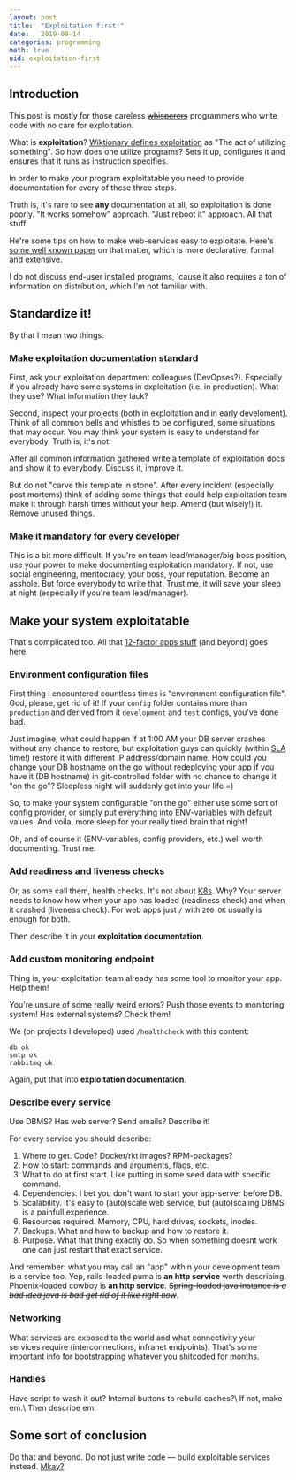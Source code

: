 ```yaml
---
layout: post
title:  "Exploitation first!"
date:   2019-09-14
categories: programming
math: true
uid: exploitation-first
---
```


## Introduction

This post is mostly for those careless ~~[whisperers](https://youtu.be/izGwDsrQ1eQ)~~ programmers who write code with no care for exploitation.

What is **exploitation**? [Wiktionary defines exploitation](https://en.wiktionary.org/wiki/exploitation) as "The act of utilizing something". So how does one utilize programs? Sets it up, configures it and ensures that it runs as instruction specifies.

In order to make your program exploitatable you need to provide documentation for every of these three steps.

Truth is, it's rare to see **any** documentation at all, so exploitation is done poorly. "It works somehow" approach. "Just reboot it" approach. All that stuff.

He're some tips on how to make web-services easy to exploitate. Here's [some well known paper](https://12factor.net/) on that matter, which is more declarative, formal and extensive.

I do not discuss end-user installed programs, 'cause it also requires a ton of information on distribution, which I'm not familiar with.

## Standardize it!

By that I mean two things.

### Make exploitation documentation standard
First, ask your exploitation department colleagues (DevOpses?). Especially if you already have some systems in exploitation (i.e. in production). What they use? What information they lack?

Second, inspect your projects (both in exploitation and in early develoment). Think of all common bells and whistles to be configured, some situations that may occur. You may think your system is easy to understand for everybody. Truth is, it's not.

After all common information gathered write a template of exploitation docs and show it to everybody. Discuss it, improve it.

But do not "carve this template in stone". After every incident (especially post mortems) think of adding some things that could help exploitation team make it through harsh times without your help. Amend (but wisely!) it. Remove unused things.

### Make it mandatory for every developer
This is a bit more difficult. If you're on team lead/manager/big boss position, use your power to make documenting exploitation mandatory. If not, use social engineering, meritocracy, your boss, your reputation. Become an asshole. But force everybody to write that. Trust me, it will save your sleep at night (especially if you're team lead/manager).

## Make your system exploitatable
That's complicated too. All that [12-factor apps stuff](https://12factor.net/) (and beyond) goes here.

### Environment configuration files
First thing I encountered countless times is "environment configuration file". God, please, get rid of it! If your `config` folder contains more than `production` and derived from it `development` and `test` configs, you've done bad.

Just imagine, what could happen if at 1:00 AM your DB server crashes without any chance to restore, but exploitation guys can quickly (within [SLA](https://en.wikipedia.org/wiki/Service-level_agreement) time!) restore it with different IP address/domain name. How could you change your DB hostname on the go without redeploying your app if you have it (DB hostname) in git-controlled folder with no chance to change it "on the go"? Sleepless night will suddenly get into your life =)

So, to make your system configurable "on the go" either use some sort of config provider, or simply put everything into ENV-variables with default values. And voila, more sleep for your really tired brain that night!

Oh, and of course it (ENV-variables, config providers, etc.) well worth documenting. Trust me.

### Add readiness and liveness checks
Or, as some call them, health checks. It's not about [K8s](https://twitter.com/memenetes).
Why? Your server needs to know how when your app has loaded (readiness check) and when it crashed (liveness check).
For web apps just `/` with `200 OK` usually is enough for both.

Then describe it in your **exploitation documentation**.

### Add custom monitoring endpoint
Thing is, your exploitation team already has some tool to monitor your app. Help them!

You're unsure of some really weird errors? Push those events to monitoring system! Has external systems? Check them!

We (on projects I developed) used `/healthcheck` with this content:
```
db ok
smtp ok
rabbitmq ok
```

Again, put that into **exploitation documentation**.

### Describe every service
Use DBMS? Has web server? Send emails? Describe it!

For every service you should describe:
1. Where to get. Code? Docker/rkt images? RPM-packages?
2. How to start: commands and arguments, flags, etc.
3. What to do at first start. Like putting in some seed data with specific command.
4. Dependencies. I bet you don't want to start your app-server before DB.
5. Scalability. It's easy to (auto)scale web service, but (auto)scaling DBMS is a painfull experience.
6. Resources required. Memory, CPU, hard drives, sockets, inodes.
7. Backups. What and how to backup and how to restore it.
8. Purpose. What that thing exactly do. So when something doesnt work one can just restart that exact service.

And remember: what you may call an "app" within your development team is a service too. Yep, rails-loaded puma is **an http service** worth describing. Phoenix-loaded cowboy is **an http service**. ~~Spring-loaded java instance *is a bad idea java is bad get rid of it like right now*~~.

### Networking
What services are exposed to the world and what connectivity your services require (interconnections, infranet endpoints). That's some important info for bootstrapping whatever you shitcoded for months.

### Handles
Have script to wash it out? Internal buttons to rebuild caches?\\
If not, make em.\\
Then describe em.

## Some sort of conclusion
Do that and beyond. Do not just write code — build exploitable services instead. [Mkay?](https://en.wikipedia.org/wiki/Mr._Garrison)
